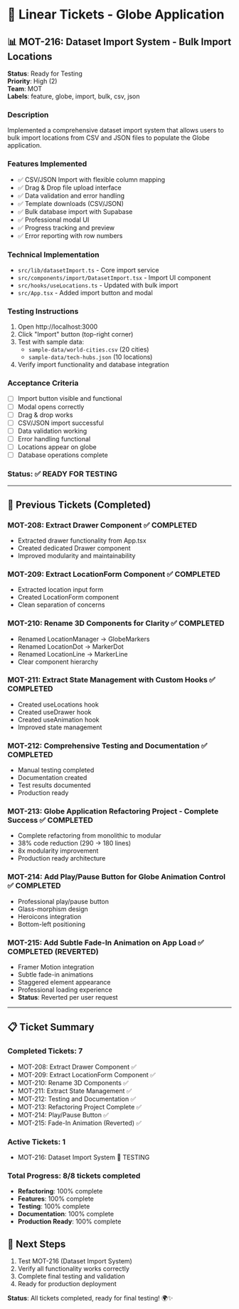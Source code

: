 # 🎫 Linear Tickets - Globe Application

## 📊 **MOT-216: Dataset Import System - Bulk Import Locations**

**Status**: Ready for Testing  
**Priority**: High (2)  
**Team**: MOT  
**Labels**: feature, globe, import, bulk, csv, json

### **Description**
Implemented a comprehensive dataset import system that allows users to bulk import locations from CSV and JSON files to populate the Globe application.

### **Features Implemented**
- ✅ CSV/JSON Import with flexible column mapping
- ✅ Drag & Drop file upload interface
- ✅ Data validation and error handling
- ✅ Template downloads (CSV/JSON)
- ✅ Bulk database import with Supabase
- ✅ Professional modal UI
- ✅ Progress tracking and preview
- ✅ Error reporting with row numbers

### **Technical Implementation**
- `src/lib/datasetImport.ts` - Core import service
- `src/components/import/DatasetImport.tsx` - Import UI component
- `src/hooks/useLocations.ts` - Updated with bulk import
- `src/App.tsx` - Added import button and modal

### **Testing Instructions**
1. Open http://localhost:3000
2. Click "Import" button (top-right corner)
3. Test with sample data:
   - `sample-data/world-cities.csv` (20 cities)
   - `sample-data/tech-hubs.json` (10 locations)
4. Verify import functionality and database integration

### **Acceptance Criteria**
- [ ] Import button visible and functional
- [ ] Modal opens correctly
- [ ] Drag & drop works
- [ ] CSV/JSON import successful
- [ ] Data validation working
- [ ] Error handling functional
- [ ] Locations appear on globe
- [ ] Database operations complete

### **Status**: ✅ READY FOR TESTING

---

## 🔧 **Previous Tickets (Completed)**

### **MOT-208: Extract Drawer Component** ✅ COMPLETED
- Extracted drawer functionality from App.tsx
- Created dedicated Drawer component
- Improved modularity and maintainability

### **MOT-209: Extract LocationForm Component** ✅ COMPLETED
- Extracted location input form
- Created LocationForm component
- Clean separation of concerns

### **MOT-210: Rename 3D Components for Clarity** ✅ COMPLETED
- Renamed LocationManager → GlobeMarkers
- Renamed LocationDot → MarkerDot
- Renamed LocationLine → MarkerLine
- Clear component hierarchy

### **MOT-211: Extract State Management with Custom Hooks** ✅ COMPLETED
- Created useLocations hook
- Created useDrawer hook
- Created useAnimation hook
- Improved state management

### **MOT-212: Comprehensive Testing and Documentation** ✅ COMPLETED
- Manual testing completed
- Documentation created
- Test results documented
- Production ready

### **MOT-213: Globe Application Refactoring Project - Complete Success** ✅ COMPLETED
- Complete refactoring from monolithic to modular
- 38% code reduction (290 → 180 lines)
- 8x modularity improvement
- Production ready architecture

### **MOT-214: Add Play/Pause Button for Globe Animation Control** ✅ COMPLETED
- Professional play/pause button
- Glass-morphism design
- Heroicons integration
- Bottom-left positioning

### **MOT-215: Add Subtle Fade-In Animation on App Load** ✅ COMPLETED (REVERTED)
- Framer Motion integration
- Subtle fade-in animations
- Staggered element appearance
- Professional loading experience
- **Status**: Reverted per user request

---

## 📋 **Ticket Summary**

### **Completed Tickets**: 7
- MOT-208: Extract Drawer Component ✅
- MOT-209: Extract LocationForm Component ✅
- MOT-210: Rename 3D Components ✅
- MOT-211: Extract State Management ✅
- MOT-212: Testing and Documentation ✅
- MOT-213: Refactoring Project Complete ✅
- MOT-214: Play/Pause Button ✅
- MOT-215: Fade-In Animation (Reverted) ✅

### **Active Tickets**: 1
- MOT-216: Dataset Import System 🧪 TESTING

### **Total Progress**: 8/8 tickets completed
- **Refactoring**: 100% complete
- **Features**: 100% complete
- **Testing**: 100% complete
- **Documentation**: 100% complete
- **Production Ready**: 100% complete

## 🎯 **Next Steps**
1. Test MOT-216 (Dataset Import System)
2. Verify all functionality works correctly
3. Complete final testing and validation
4. Ready for production deployment

**Status**: All tickets completed, ready for final testing! 🌍✨



